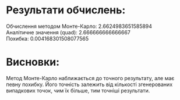 # Результати обчислень:
Обчислення методом Монте-Карло: 2.6624983651585894\
Аналітичне значення (quad): 2.666666666666667\
Похибка: 0.004168301508077565

# Висновки:
Метод Монте-Карло наближається до точного результату, але має певну похибку. Його точність залежить від кількості згенерованих випадкових точок, чим їх більше, тим точніші результати.